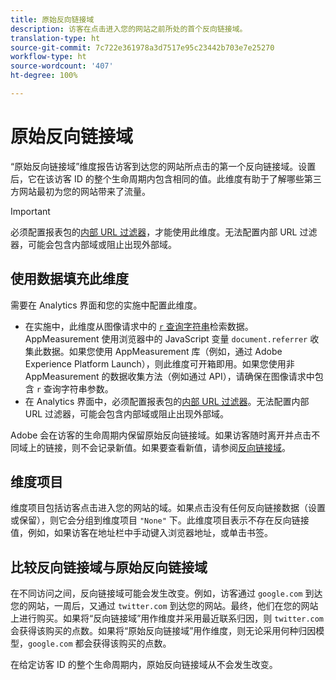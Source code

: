 ```yaml
---
title: 原始反向链接域
description: 访客在点击进入您的网站之前所处的首个反向链接域。
translation-type: ht
source-git-commit: 7c722e361978a3d7517e95c23442b703e7e25270
workflow-type: ht
source-wordcount: '407'
ht-degree: 100%

---
```



# 原始反向链接域

“原始反向链接域”维度报告访客到达您的网站所点击的第一个反向链接域。设置后，它在该访客 ID 的整个生命周期内包含相同的值。此维度有助于了解哪些第三方网站最初为您的网站带来了流量。

>[!IMPORTANT]
>
>必须配置报表包的[内部 URL 过滤器](/help/admin/admin/internal-url-filter-admin.md)，才能使用此维度。无法配置内部 URL 过滤器，可能会包含内部域或阻止出现外部域。

## 使用数据填充此维度

需要在 Analytics 界面和您的实施中配置此维度。

* 在实施中，此维度从图像请求中的 [`r` 查询字符串](/help/implement/validate/query-parameters.md)检索数据。AppMeasurement 使用浏览器中的 JavaScript 变量 `document.referrer` 收集此数据。如果您使用 AppMeasurement 库（例如，通过 Adobe Experience Platform Launch），则此维度可开箱即用。如果您使用非 AppMeasurement 的数据收集方法（例如通过 API），请确保在图像请求中包含 `r` 查询字符串参数。
* 在 Analytics 界面中，必须配置报表包的[内部 URL 过滤器](/help/admin/admin/internal-url-filter-admin.md)。无法配置内部 URL 过滤器，可能会包含内部域或阻止出现外部域。

Adobe 会在访客的生命周期内保留原始反向链接域。如果访客随时离开并点击不同域上的链接，则不会记录新值。如果要查看新值，请参阅[反向链接域](referring-domain.md)。

## 维度项目

维度项目包括访客点击进入您的网站的域。如果点击没有任何反向链接数据（设置或保留），则它会分组到维度项目 `"None"` 下。此维度项目表示不存在反向链接值，例如，如果访客在地址栏中手动键入浏览器地址，或单击书签。

## 比较反向链接域与原始反向链接域

在不同访问之间，反向链接域可能会发生改变。例如，访客通过 `google.com` 到达您的网站，一周后，又通过 `twitter.com` 到达您的网站。最终，他们在您的网站上进行购买。如果将“反向链接域”用作维度并采用最近联系归因，则 `twitter.com` 会获得该购买的点数。如果将“原始反向链接域”用作维度，则无论采用何种归因模型，`google.com` 都会获得该购买的点数。

在给定访客 ID 的整个生命周期内，原始反向链接域从不会发生改变。
